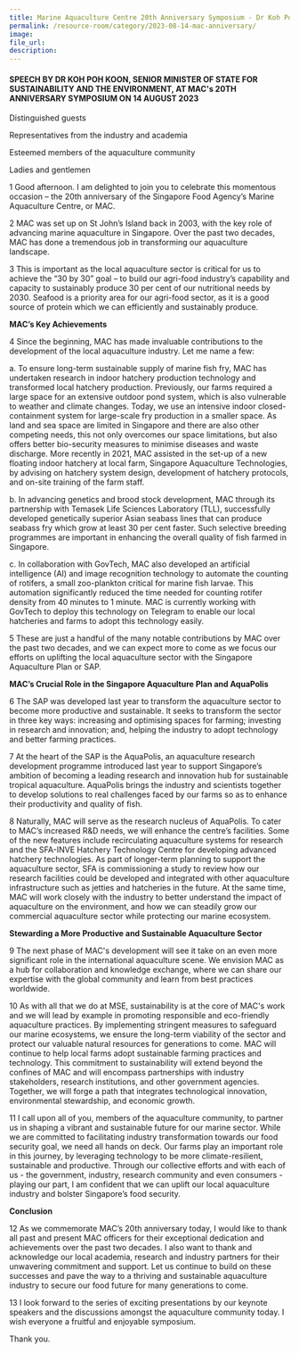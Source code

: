 ```yaml
---
title: Marine Aquaculture Centre 20th Anniversary Symposium - Dr Koh Poh Koon
permalink: /resource-room/category/2023-08-14-mac-anniversary/
image:
file_url: 
description:
---
```



#### SPEECH BY DR KOH POH KOON, SENIOR MINISTER OF STATE FOR SUSTAINABILITY AND THE ENVIRONMENT, AT MAC's 20TH ANNIVERSARY SYMPOSIUM ON 14 AUGUST 2023

Distinguished guests

Representatives from the industry and academia

Esteemed members of the aquaculture community

Ladies and gentlemen

1 Good afternoon. I am delighted to join you to celebrate this momentous occasion – the 20th anniversary of the Singapore Food Agency’s Marine Aquaculture Centre, or MAC.

2 MAC was set up on St John’s Island back in 2003, with the key role of advancing marine aquaculture in Singapore. Over the past two decades, MAC has done a tremendous job in transforming our aquaculture landscape.

3 This is important as the local aquaculture sector is critical for us to achieve the “30 by 30” goal – to build our agri-food industry’s capability and capacity to sustainably produce 30 per cent of our nutritional needs by 2030. Seafood is a priority area for our agri-food sector, as it is a good source of protein which we can efficiently and sustainably produce. 

**MAC’s Key Achievements**

4 Since the beginning, MAC has made invaluable contributions to the development of the local aquaculture industry. Let me name a few:

a. To ensure long-term sustainable supply of marine fish fry, MAC has undertaken research in indoor hatchery production technology and transformed local hatchery production. Previously, our farms required a large space for an extensive outdoor pond system, which is also vulnerable to weather and climate changes. Today, we use an intensive indoor closed-containment system for large-scale fry production in a smaller space. As land and sea space are limited in Singapore and there are also other competing needs, this not only overcomes our space limitations, but also offers better bio-security measures to minimise diseases and waste discharge. More recently in 2021, MAC assisted in the set-up of a new floating indoor hatchery at local farm, Singapore Aquaculture Technologies, by advising on hatchery system design, development of hatchery protocols, and on-site training of the farm staff.

b. In advancing genetics and brood stock development, MAC through its partnership with Temasek Life Sciences Laboratory (TLL), successfully developed genetically superior Asian seabass lines that can produce seabass fry which grow at least 30 per cent faster. Such selective breeding programmes are important in enhancing the overall quality of fish farmed in Singapore.

c. In collaboration with GovTech, MAC also developed an artificial intelligence (AI) and image recognition technology to automate the counting of rotifers, a small zoo-plankton critical for marine fish larvae. This automation significantly reduced the time needed for counting rotifer density from 40 minutes to 1 minute. MAC is currently working with GovTech to deploy this technology on Telegram to enable our local hatcheries and farms to adopt this technology easily.

5 These are just a handful of the many notable contributions by MAC over the past two decades, and we can expect more to come as we focus our efforts on uplifting the local aquaculture sector with the Singapore Aquaculture Plan or SAP.

**MAC’s Crucial Role in the Singapore Aquaculture Plan and AquaPolis**

6 The SAP was developed last year to transform the aquaculture sector to become more productive and sustainable. It seeks to transform the sector in three key ways: increasing and optimising spaces for farming; investing in research and innovation; and, helping the industry to adopt technology and better farming practices.

7 At the heart of the SAP is the AquaPolis, an aquaculture research development programme introduced last year to support Singapore’s ambition of becoming a leading research and innovation hub for sustainable tropical aquaculture. AquaPolis brings the industry and scientists together to develop solutions to real challenges faced by our farms so as to enhance their productivity and quality of fish.

8 Naturally, MAC will serve as the research nucleus of AquaPolis. To cater to MAC’s increased R&D needs, we will enhance the centre’s facilities. Some of the new features include recirculating aquaculture systems for research and the SFA-INVE Hatchery Technology Centre for developing advanced hatchery technologies. As part of longer-term planning to support the aquaculture sector, SFA is commissioning a study to review how our research facilities could be developed and integrated with other aquaculture infrastructure such as jetties and hatcheries in the future. At the same time, MAC will work closely with the industry to better understand the impact of aquaculture on the environment, and how we can steadily grow our commercial aquaculture sector while protecting our marine ecosystem.

**Stewarding a More Productive and Sustainable Aquaculture Sector**

9 The next phase of MAC's development will see it take on an even more significant role in the international aquaculture scene. We envision MAC as a hub for collaboration and knowledge exchange, where we can share our expertise with the global community and learn from best practices worldwide.

10 As with all that we do at MSE, sustainability is at the core of MAC's work and we will lead by example in promoting responsible and eco-friendly aquaculture practices. By implementing stringent measures to safeguard our marine ecosystems, we ensure the long-term viability of the sector and protect our valuable natural resources for generations to come. MAC will continue to help local farms adopt sustainable farming practices and technology. This commitment to sustainability will extend beyond the confines of MAC and will encompass partnerships with industry stakeholders, research institutions, and other government agencies. Together, we will forge a path that integrates technological innovation, environmental stewardship, and economic growth.

11 I call upon all of you, members of the aquaculture community, to partner us in shaping a vibrant and sustainable future for our marine sector. While we are committed to facilitating industry transformation towards our food security goal, we need all hands on deck. Our farms play an important role in this journey, by leveraging technology to be more climate-resilient, sustainable and productive. Through our collective efforts and with each of us - the government, industry, research community and even consumers - playing our part, I am confident that we can uplift our local aquaculture industry and bolster Singapore’s food security.

**Conclusion**

12 As we commemorate MAC’s 20th anniversary today, I would like to thank all past and present MAC officers for their exceptional dedication and achievements over the past two decades. I also want to thank and acknowledge our local academia, research and industry partners for their unwavering commitment and support. Let us continue to build on these successes and pave the way to a thriving and sustainable aquaculture industry to secure our food future for many generations to come.

13 I look forward to the series of exciting presentations by our keynote speakers and the discussions amongst the aquaculture community today. I wish everyone a fruitful and enjoyable symposium.

Thank you.
